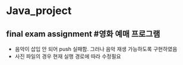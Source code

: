 # Java_project
final exam assignment
#영화 예매 프로그램
-------
* 음악이 삽입 안 되어 push 실패함. 그러나 음악 재생 가능하도록 구현하였음
* 사진 파일의 경우 현재 실행 경로에 따라 수정필요
